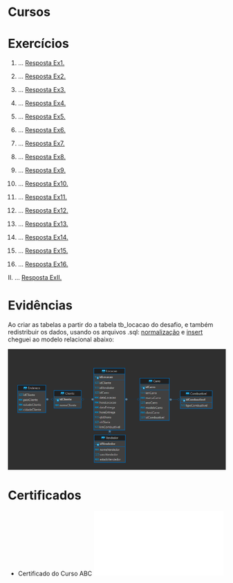 
# Cursos


# Exercícios


1. ...
[Resposta Ex1.](exercicios/ex1.sql)

2. ...
[Resposta Ex2.](exercicios/ex2.sql)

3. ...
[Resposta Ex3.](exercicios/ex3.sql)

4. ...
[Resposta Ex4.](exercicios/ex4.sql)

5. ...
[Resposta Ex5.](exercicios/ex5.sql)

6. ...
[Resposta Ex6.](exercicios/ex6.sql)

7. ...
[Resposta Ex7.](exercicios/ex7.sql)

8. ...
[Resposta Ex8.](exercicios/ex8.sql)

9. ...
[Resposta Ex9.](exercicios/ex9.sql)

10. ...
[Resposta Ex10.](exercicios/ex10.sql)

11. ...
[Resposta Ex11.](exercicios/ex11.sql)

12. ...
[Resposta Ex12.](exercicios/ex12.sql)

13. ...
[Resposta Ex13.](exercicios/ex13.sql)

14. ...
[Resposta Ex14.](exercicios/ex14.sql)

15. ...
[Resposta Ex15.](exercicios/ex15.sql)

16. ...
[Resposta Ex16.](exercicios/ex16.sql)

II. ...
[Resposta ExII.](exercicios/exII.sql)

# Evidências


Ao criar as tabelas a partir do a tabela tb_locacao do desafio, e também redistribuir os dados, usando os arquivos .sql: [normalização](Desafio/etapa-1/normalizacao.sql) e [insert](Desafio/etapa-1/insert.sql) cheguei ao modelo relacional abaixo: 

![Evidencia 1](evidencias/modelo_relacional_desafio.png)



# Certificados


- Certificado do Curso ABC
![Curso AWS](certificados/13660_3_5907563_1720981788_AWSCourseCompletionCertificate.pdf)


